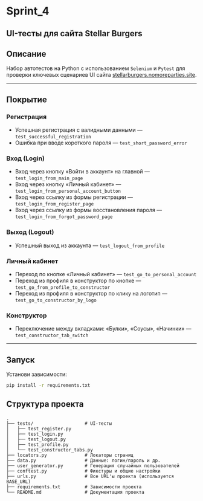 # Sprint_4
## UI-тесты для сайта Stellar Burgers

## Описание
Набор автотестов на Python с использованием `Selenium` и `Pytest` для проверки ключевых сценариев UI сайта [stellarburgers.nomoreparties.site](https://stellarburgers.nomoreparties.site).

---

## Покрытие

###  Регистрация
-  Успешная регистрация с валидными данными — `test_successful_registration`
-  Ошибка при вводе короткого пароля — `test_short_password_error`

###  Вход (Login)
-  Вход через кнопку «Войти в аккаунт» на главной — `test_login_from_main_page`
-  Вход через кнопку «Личный кабинет» — `test_login_from_personal_account_button`
-  Вход через ссылку из формы регистрации — `test_login_from_register_page`
-  Вход через ссылку из формы восстановления пароля — `test_login_from_forgot_password_page`

### Выход (Logout)
-  Успешный выход из аккаунта — `test_logout_from_profile`

###  Личный кабинет
-  Переход по кнопке «Личный кабинет» — `test_go_to_personal_account`
-  Переход из профиля в конструктор по кнопке — `test_go_from_profile_to_constructor`
-  Переход из профиля в конструктор по клику на логотип — `test_go_to_constructor_by_logo`

###  Конструктор
-  Переключение между вкладками: «Булки», «Соусы», «Начинки» — `test_constructor_tab_switch`

---

##  Запуск

Установи зависимости:

```bash
pip install -r requirements.txt
```

## Структура проекта
```
.
├── tests/                   # UI-тесты
│   ├── test_register.py
│   ├── test_login.py
│   ├── test_logout.py
│   ├── test_profile.py
│   └── test_constructor_tabs.py
├── locators.py              # Локаторы страниц
├── data.py                  # Данные: логин/пароль и др.
├── user_generator.py        # Генерация случайных пользователей
├── conftest.py              # Фикстуры и общие настройки
├── urls.py                  # Все URL'ы проекта (используется BASE_URL)
├── requirements.txt         # Зависимости проекта
└── README.md                # Документация проекта

```
